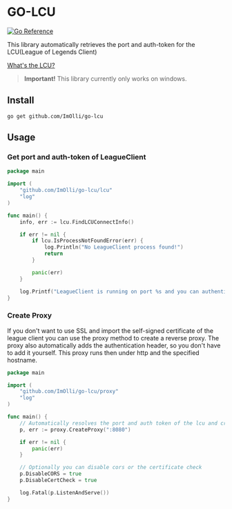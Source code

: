 # GO-LCU
[![Go Reference](https://pkg.go.dev/badge/github.com/ImOlli/go-lcu.svg)](https://pkg.go.dev/github.com/ImOlli/go-lcu)

This library automatically retrieves the port and auth-token for the LCU(League of Legends Client)

[What's the LCU?](https://riot-api-libraries.readthedocs.io/en/latest/lcu.html)

> **Important!** This library currently only works on windows.

## Install

```shell
go get github.com/ImOlli/go-lcu
```

## Usage

### Get port and auth-token of LeagueClient

```go
package main

import (
	"github.com/ImOlli/go-lcu/lcu"
	"log"
)

func main() {
	info, err := lcu.FindLCUConnectInfo()

	if err != nil {
		if lcu.IsProcessNotFoundError(err) {
			log.Println("No LeagueClient process found!")
			return
		}

		panic(err)
	}

	log.Printf("LeagueClient is running on port %s and you can authenticate with following token: %s", info.Port, info.AuthToken)
}
```

### Create Proxy

If you don't want to use SSL and import the self-signed certificate of the league client you can use the proxy method to
create a reverse proxy. The proxy also automatically adds the authentication header, so you don't have to add it yourself.
This proxy runs then under http and the specified hostname.

```go
package main

import (
	"github.com/ImOlli/go-lcu/proxy"
	"log"
)

func main() {
	// Automatically resolves the port and auth token of the lcu and creates a reverese proxy
	p, err := proxy.CreateProxy(":8080")

	if err != nil {
		panic(err)
	}

	// Optionally you can disable cors or the certificate check
	p.DisableCORS = true
	p.DisableCertCheck = true

	log.Fatal(p.ListenAndServe())
}
```
